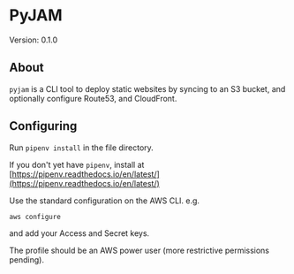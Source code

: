 # PyJAM

Version: 0.1.0

## About

`pyjam` is a CLI tool to deploy static websites by syncing to an S3 bucket, and optionally configure Route53, and CloudFront.

## Configuring

Run `pipenv install` in the file directory.

If you don't yet have `pipenv`, install at [https://pipenv.readthedocs.io/en/latest/](https://pipenv.readthedocs.io/en/latest/)

Use the standard configuration on the AWS CLI. e.g.

`aws configure`

and add your Access and Secret keys.

The profile should be an AWS power user (more restrictive permissions pending).